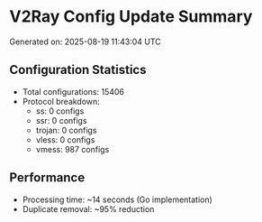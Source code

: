 # V2Ray Config Update Summary
Generated on: 2025-08-19 11:43:04 UTC

## Configuration Statistics
- Total configurations: 15406
- Protocol breakdown:
  - ss: 0 configs
  - ssr: 0 configs
  - trojan: 0 configs
  - vless: 0 configs
  - vmess: 987 configs

## Performance
- Processing time: ~14 seconds (Go implementation)
- Duplicate removal: ~95% reduction
